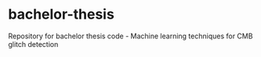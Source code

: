 # bachelor-thesis
Repository for bachelor thesis code - Machine learning techniques for CMB glitch detection
